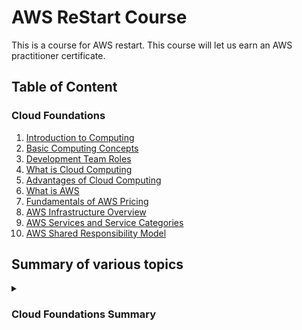 # AWS ReStart Course

This is a course for AWS restart. This course will let us earn an AWS practitioner certificate.

## Table of Content

### Cloud Foundations

1. [Introduction to Computing](/Cloud-Foundations/01-Introduction-To-Computing/README.md)
2. [Basic Computing Concepts](/Cloud-Foundations/02-Basic-Computing-Concepts/README.md)
3. [Development Team Roles](/Cloud-Foundations/03-Development-Team-Roles/README.md)
4. [What is Cloud Computing](/Cloud-Foundations/04-What-Is-Cloud-Computing/README.md)
5. [Advantages of Cloud Computing](/Cloud-Foundations/05-Advantages-Of-Cloud-Computing/README.md)
6. [What is AWS](/Cloud-Foundations/06-What-Is-AWS/README.md)
7. [Fundamentals of AWS Pricing](/Cloud-Foundations/07-Fundamentals-Of-AWS-Pricing/README.md)
8. [AWS Infrastructure Overview](/Cloud-Foundations/08-AWS-Infrastructure-Overview/README.md)
9. [AWS Services and Service Categories](/Cloud-Foundations/09-AWS-Services-And-Service-Categories/README.md)
10. [AWS Shared Responsibility Model](/Cloud-Foundations/10-AWS-Shared-Responsibility-Model/README.md)

## Summary of various topics

<details>

<summary><h3>Cloud Foundations Summary</h3></summary>

1. **[Introduction to computing](/Cloud-Foundations/01-Introduction-To-Computing//README.md):** an introduction to computing, explaining how applications and computer networks function, the different types of applications (web, mobile, desktop, and IoT), and the hardware and software components of a computer.

2. **[Basic computing concepts](/Cloud-Foundations/02-Basic-Computing-Concepts/README.md):** concepts of servers, including traditional and cloud models, the function and use of virtual machines in cloud computing, and the phases of the software development life cycle (SDLC).

3. **[Development team roles](/Cloud-Foundations/03-Development-Team-Roles/README.md):** roles within a development team, including the project manager who leads the team, the analyst who defines project purposes and gathers requirements, the quality assurance who creates and maintains tests, the software developer who writes and maintains the application code, and the database administrator who manages the application’s data.

4. **[What is cloud computing](/Cloud-Foundations/04-What-Is-Cloud-Computing/README.md):** an overview of cloud computing, contrasting it with traditional computing models, explaining different cloud service and deployment models, and outlining the various applications of cloud computing.

5. **[Advantages of cloud computing](/Cloud-Foundations/05-Advantages-Of-Cloud-Computing/README.md):** the advantages of cloud computing, including cost-effectiveness, scalability, speed, and global reach, which are driving many companies to transition from traditional computing models to cloud-based solutions.

6. **[What is AWS](/Cloud-Foundations/06-What-Is-AWS/README.md):** an overview of Amazon Web Services (AWS), explaining its cloud computing models, web services, how to choose and interact with AWS services, and the benefits of using AWS for businesses, including examples of how companies can use AWS to build applications.

7. **[Fundamentals of AWS pricing](/Cloud-Foundations/07-Fundamentals-Of-AWS-Pricing/README.md):**
the AWS pricing model, which is driven by compute, storage, and outbound data transfer costs, and offers a pay-as-you-go service, with options to pay less when reserving or using more, and discusses tools like the AWS pricing calculator and the concept of Total Cost of Ownership (TCO) to help businesses estimate and compare costs.

8. **[AWS infrastructure overview](/Cloud-Foundations/08-AWS-Infrastructure-Overview/README.md):** a comprehensive overview of the AWS Global Infrastructure, detailing its data centers, availability zones, regions, points of presence, and key features, and explaining how these elements contribute to the flexibility, scalability, fault tolerance, and high availability of AWS services.

9. **[AWS services and service categories](/Cloud-Foundations/09-AWS-Services-And-Service-Categories/README.md):**  a comprehensive overview of the various service categories offered by AWS, including storage, compute, container, database, networking and content delivery, security, identity, and compliance, cost management, and management and governance services, detailing the specific services within each category and their functionalities.

10. **[AWS shared responsibility model](/Cloud-Foundations/10-AWS-Shared-Responsibility-Model/README.md):** the AWS Shared Responsibility Model, which divides security responsibilities between AWS and the customer, with AWS responsible for the security of the cloud infrastructure, and customers responsible for the security of everything they put in the cloud, with responsibilities varying based on the service characteristics such as Infrastructure as a Service (IaaS), Platform as a Service (PaaS), and Software as a Service (SaaS).

</details>
